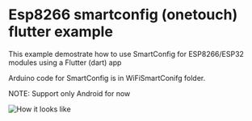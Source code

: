 # Esp8266 smartconfig (onetouch) flutter example

This example demostrate how to use SmartConfig for ESP8266/ESP32 modules using a Flutter (dart) app

Arduino code for SmartConfig is in WiFiSmartConifg folder.

NOTE: Support only Android for now

![How it looks like](https://github.com/kakopappa/esp8266_smartconfig_flutter_example/blob/master/flutter_01.png)
